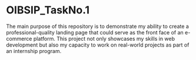 # OIBSIP_TaskNo.1
The main purpose of this repository is to demonstrate my ability to create a professional-quality landing page that could serve as the front face of an e-commerce platform. This project not only showcases my skills in web development but also my capacity to work on real-world projects as part of an internship program.
